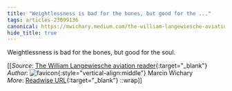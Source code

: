 ```yaml
---
title: "Weightlessness is bad for the bones, but good for the ..."
tags: articles-23099136
canonical: https://mwichary.medium.com/the-william-langewiesche-aviation-reader-2bd5d06d0e04
hide_title: true
---
```


Weightlessness is bad for the bones, but good for the soul.


[[_Source_: [The William Langewiesche aviation reader](https://mwichary.medium.com/the-william-langewiesche-aviation-reader-2bd5d06d0e04){:target="_blank"}<br>
_Author_: ![favicon](https://s2.googleusercontent.com/s2/favicons?domain=mwichary.medium.com){:style="vertical-align:middle"} Marcin Wichary<br>
_More_: [Readwise URL](https://readwise.io/open/453222703){:target="_blank"}
::wrap]]